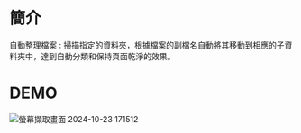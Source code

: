 # 簡介
自動整理檔案 : 掃描指定的資料夾，根據檔案的副檔名自動將其移動到相應的子資料夾中，達到自動分類和保持頁面乾淨的效果。

# DEMO
![螢幕擷取畫面 2024-10-23 171512](https://github.com/user-attachments/assets/50d30c47-fa74-4a34-a8d2-8083f245c6f0)
